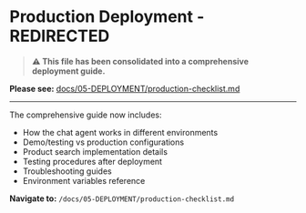 # Production Deployment - REDIRECTED

> **⚠️ This file has been consolidated into a comprehensive deployment guide.**

**Please see:** [docs/05-DEPLOYMENT/production-checklist.md](/docs/05-DEPLOYMENT/production-checklist.md)

---

The comprehensive guide now includes:
- How the chat agent works in different environments
- Demo/testing vs production configurations
- Product search implementation details
- Testing procedures after deployment
- Troubleshooting guides
- Environment variables reference

**Navigate to:** `/docs/05-DEPLOYMENT/production-checklist.md`
